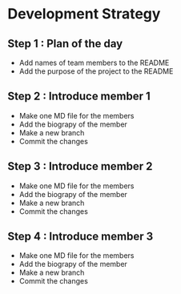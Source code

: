 # Development Strategy

## Step 1 : Plan of the day
* Add names of team members to the README
* Add the purpose of the project to the README

## Step 2 : Introduce member 1

* Make one MD file for the members
* Add the biograpy of the member
* Make a new branch
* Commit the changes

## Step 3 : Introduce member 2

* Make one MD file for the members
* Add the biograpy of the member
* Make a new branch
* Commit the changes

## Step 4 : Introduce member 3

* Make one MD file for the members
* Add the biograpy of the member
* Make a new branch
* Commit the changes
